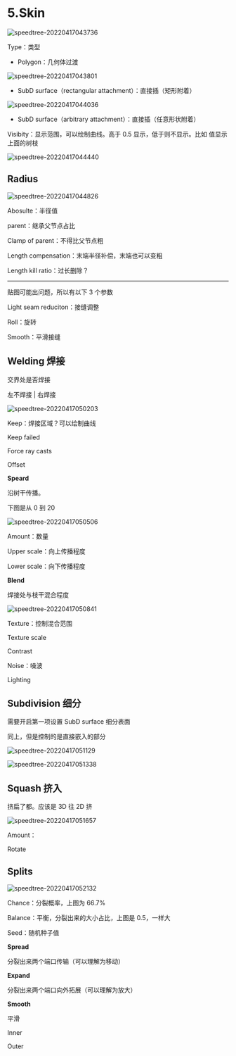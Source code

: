 # 5.Skin
![speedtree-20220417043736](https://image-1300893378.cos.ap-shanghai.myqcloud.com/docs/speedtree/SpeedTree-20220417043736.png)

Type：类型

- Polygon：几何体过渡

![speedtree-20220417043801](https://image-1300893378.cos.ap-shanghai.myqcloud.com/docs/speedtree/SpeedTree-20220417043801.png)

- SubD surface（rectangular attachment）：直接插（矩形附着）

![speedtree-20220417044036](https://image-1300893378.cos.ap-shanghai.myqcloud.com/docs/speedtree/SpeedTree-20220417044036.png)

- SubD surface（arbitrary attachment）：直接插（任意形状附着）

Visibity：显示范围，可以绘制曲线。高于 0.5 显示，低于则不显示。比如 值显示上面的树枝

![speedtree-20220417044440](https://image-1300893378.cos.ap-shanghai.myqcloud.com/docs/speedtree/SpeedTree-20220417044440.png)

## Radius

![speedtree-20220417044826](https://image-1300893378.cos.ap-shanghai.myqcloud.com/docs/speedtree/SpeedTree-20220417044826.png)

Abosulte：半径值

parent：继承父节点占比

Clamp of parent：不得比父节点粗

Length compensation：末端半径补偿，末端也可以变粗

Length kill ratio：过长删除？

---

贴图可能出问题，所以有以下 3 个参数

Light seam reduciton：接缝调整

Roll：旋转

Smooth：平滑接缝

## Welding 焊接

交界处是否焊接

左不焊接 | 右焊接

![speedtree-20220417050203](https://image-1300893378.cos.ap-shanghai.myqcloud.com/docs/speedtree/SpeedTree-20220417050203.png)


Keep：焊接区域？可以绘制曲线

Keep failed

Force ray casts

Offset

**Speard**

沿树干传播。

下图是从 0 到 20

![speedtree-20220417050506](https://image-1300893378.cos.ap-shanghai.myqcloud.com/docs/speedtree/SpeedTree-20220417050506.png)

Amount：数量

Upper scale：向上传播程度

Lower scale：向下传播程度

**Blend**

焊接处与枝干混合程度

![speedtree-20220417050841](https://image-1300893378.cos.ap-shanghai.myqcloud.com/docs/speedtree/SpeedTree-20220417050841.png)

Texture：控制混合范围

Texture scale

Contrast

Noise：噪波

Lighting

## Subdivision 细分

需要开启第一项设置 SubD surface 细分表面

同上，但是控制的是直接嵌入的部分

![speedtree-20220417051129](https://image-1300893378.cos.ap-shanghai.myqcloud.com/docs/speedtree/SpeedTree-20220417051129.png)


![speedtree-20220417051338](https://image-1300893378.cos.ap-shanghai.myqcloud.com/docs/speedtree/SpeedTree-20220417051338.png)
## Squash 挤入

挤扁了都。应该是 3D 往 2D 挤

![speedtree-20220417051657](https://image-1300893378.cos.ap-shanghai.myqcloud.com/docs/speedtree/SpeedTree-20220417051657.png)

Amount：

Rotate

## Splits

![speedtree-20220417052132](https://image-1300893378.cos.ap-shanghai.myqcloud.com/docs/speedtree/SpeedTree-20220417052132.png)

Chance：分裂概率，上图为 66.7%

Balance：平衡，分裂出来的大小占比，上图是 0.5，一样大

Seed：随机种子值

**Spread**

分裂出来两个端口传输（可以理解为移动）

**Expand**

分裂出来两个端口向外拓展（可以理解为放大）

**Smooth**

平滑

Inner

Outer
